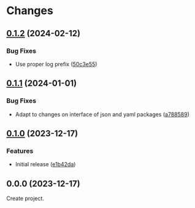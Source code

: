 # Changes

## [0.1.2](https://github.com/prantlf/v-github/compare/v0.1.1...v0.1.2) (2024-02-12)

### Bug Fixes

* Use proper log prefix ([50c3e55](https://github.com/prantlf/v-github/commit/50c3e55730d592484c8f2eb70d6b4ec4e3e489d2))

## [0.1.1](https://github.com/prantlf/v-github/compare/v0.1.0...v0.1.1) (2024-01-01)

### Bug Fixes

* Adapt to changes on interface of json and yaml packages ([a788589](https://github.com/prantlf/v-github/commit/a7885898fec295dd7b5bce2749774de44a9ca8d3))

## [0.1.0](https://github.com/prantlf/v-github/compare/v0.0.0...v0.1.0) (2023-12-17)

### Features

* Initial release ([e1b42da](https://github.com/prantlf/v-github/commit/e1b42da01732f3ee4840719ac96eb3cf34ce873f))

## 0.0.0 (2023-12-17)

Create project.
